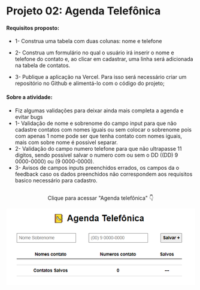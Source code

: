 # Projeto 02: Agenda Telefônica

#### Requisitos proposto: 

- 1- Construa uma tabela com duas colunas:
nome e telefone

- 2- Construa um formulário no qual o usuário irá inserir o nome e telefone do contato e, ao clicar em cadastrar, uma linha será adicionada na tabela de contatos.

- 3- Publique a aplicação na Vercel. Para isso será necessário criar um repositório no Github e alimentá-lo com o código do projeto;

#### Sobre a atividade:

- Fiz algumas validações para deixar ainda mais completa a agenda e evitar bugs
- 1- Validação de nome e sobrenome do campo input para que não cadastre contatos com nomes iguais ou sem colocar o sobrenome pois com apenas 1 nome pode ser que tenha contato com nomes iguais, mais com sobre nome é possivel separar.
 - 2- Validação do campo numero telefone para que não ultrapasse 11 digitos, sendo possivel salvar o numero com ou sem o DD ((DD) 9 0000-0000) ou (9 0000-0000).
 - 3- Avisos de campos inputs preenchidos errados, os campos da o feedback caso os dados preenchidos não correspondem aos requisitos basico necessário para cadastro.

##
<p align="center">Clique para acessar "Agenda telefônica" 👇</p>

<p align="center">
    <a href="https://ebac-projeto-02-atividade.vercel.app/">
        <img src="images/agendaTelefonica.png" alt="Agenda telefônica"></img>
    </a>
</p>